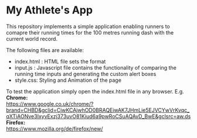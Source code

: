 # My Athlete's App

This repository implements a simple application enabling runners to comapre their running times for the 100 metres running dash with the current world record. 

The following files are available: 
* index.html : HTML file sets the format
* input.js : Javascript file contains the functionality of comparing the running time inputs and generating the custom alert boxes
* style.css: Styling and Animation of the page

To test the application simply open the index.html file in any browser. E.g.
<br>
<b>Chrome:</b><br>
https://www.google.co.uk/chrome/?brand=CHBD&gclid=CjwKCAjwhOD0BRAQEiwAK7JHmLie5EJVCYwVrKvqc_qXTiAONve3IxyvExzj373uvO81Kiud6a9pwRoCSuAQAvD_BwE&gclsrc=aw.ds
<br>
<b>Firefox:</b><br>
https://www.mozilla.org/de/firefox/new/
